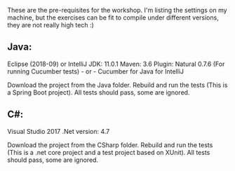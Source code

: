 These are the pre-requisites for the workshop. I'm listing the settings on my machine, but the exercises can be fit to compile under different versions, they are not really high tech :)

## Java:
Eclipse (2018-09) or IntelliJ
JDK:  11.0.1
Maven: 3.6
Plugin: Natural 0.7.6 (For running Cucumber tests) - or -  Cucumber for Java for IntelliJ

Download the project from the Java folder. Rebuild and run the tests (This is a Spring Boot project).
All tests should pass, some are ignored.


## C#:
Visual Studio 2017
.Net version: 4.7

Download the project from the CSharp folder. Rebuild and run the tests (This is a .net core project and a test project based on XUnit).
All tests should pass, some are ignored.
